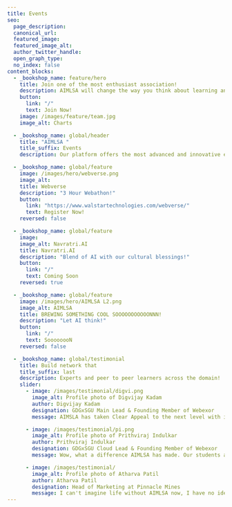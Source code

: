 ```yaml
---
title: Events
seo:
  page_description:
  canonical_url:
  featured_image:
  featured_image_alt:
  author_twitter_handle:
  open_graph_type:
  no_index: false
content_blocks:
  - _bookshop_name: feature/hero
    title: Join one of the most enthusiast association!
    description: AIMLSA will change the way you think about learning and productivity.
    button:
      link: "/"
      text: Join Now!
    image: /images/feature/team.jpg
    image_alt: Charts

  - _bookshop_name: global/header
    title: "AIMLSA "
    title_suffix: Events
    description: Our platform offers the most advanced and innovative events and functions.

  - _bookshop_name: global/feature
    image: /images/hero/webverse.png
    image_alt: 
    title: Webverse
    description: "3 Hour Webathon!"
    button:
      link: "https://www.walstartechnologies.com/webverse/"
      text: Register Now!
    reversed: false

  - _bookshop_name: global/feature
    image: 
    image_alt: Navratri.AI
    title: Navratri.AI
    description: "Blend of AI with our cultural blessings!"
    button:
      link: "/"
      text: Coming Soon
    reversed: true

  - _bookshop_name: global/feature
    image: /images/hero/AIMLSA L2.png
    image_alt: AIMLSA
    title: BREWING SOMETHING COOL SOOOOOOOOOOONNN!
    description: "Let AI think!"
    button:
      link: "/"
      text: SoooooooN
    reversed: false

  - _bookshop_name: global/testimonial
    title: Build network that
    title_suffix: last
    description: Experts and peer to peer learners across the domain!
    slider:
      - image: /images/testimonial/digvi.png
        image_alt: Profile photo of Digvijay Kadam
        author: Digvijay Kadam
        designation: GDGxSGU Main Lead & Founding Member of Webexor
        message: AIMSLA has taken Clear Appeal to the next level with it's beautiful targetted event campaigns.

      - image: /images/testimonial/pi.png
        image_alt: Profile photo of Prithviraj Indulkar
        author: Prithviraj Indulkar
        designation: GDGxSGU Cloud Lead & Founding Member of Webexor
        message: Wow, what a difference AIMLSA has made. Our students are more engaged than ever.

      - image: /images/testimonial/
        image_alt: Profile photo of Atharva Patil
        author: Atharva Patil
        designation: Head of Marketing at Pinnacle Mines
        message: I can't imagine life without AIMLSA now, I have no idea how we were surviving before.
---
```

